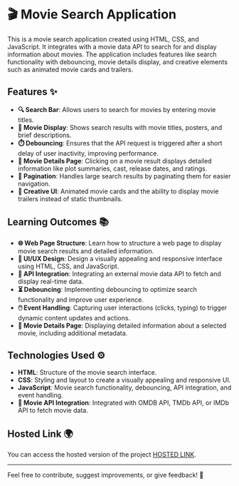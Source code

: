 # 🎬 Movie Search Application

This is a movie search application created using HTML, CSS, and JavaScript. It integrates with a movie data API to search for and display information about movies. The application includes features like search functionality with debouncing, movie details display, and creative elements such as animated movie cards and trailers.

## Features ✨

- **🔍 Search Bar**: Allows users to search for movies by entering movie titles.
- **🎥 Movie Display**: Shows search results with movie titles, posters, and brief descriptions.
- **⏱️ Debouncing**: Ensures that the API request is triggered after a short delay of user inactivity, improving performance.
- **📝 Movie Details Page**: Clicking on a movie result displays detailed information like plot summaries, cast, release dates, and ratings.
- **📑 Pagination**: Handles large search results by paginating them for easier navigation.
- **🎨 Creative UI**: Animated movie cards and the ability to display movie trailers instead of static thumbnails.

## Learning Outcomes 📚

- **🌐 Web Page Structure**: Learn how to structure a web page to display movie search results and detailed information.
- **🎨 UI/UX Design**: Design a visually appealing and responsive interface using HTML, CSS, and JavaScript.
- **🔗 API Integration**: Integrating an external movie data API to fetch and display real-time data.
- **⏳ Debouncing**: Implementing debouncing to optimize search functionality and improve user experience.
- **🖱️ Event Handling**: Capturing user interactions (clicks, typing) to trigger dynamic content updates and actions.
- **📖 Movie Details Page**: Displaying detailed information about a selected movie, including additional metadata.

## Technologies Used ⚙️

- **HTML**: Structure of the movie search interface.
- **CSS**: Styling and layout to create a visually appealing and responsive UI.
- **JavaScript**: Movie search functionality, debouncing, API integration, and event handling.
- **🎥 Movie API Integration**: Integrated with OMDB API, TMDb API, or IMDb API to fetch movie data.

## Hosted Link 🌍

You can access the hosted version of the project [HOSTED LINK](https://amisha2912.github.io/MovieSearchApp/).

---

Feel free to contribute, suggest improvements, or give feedback! 💬
